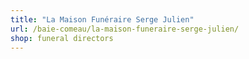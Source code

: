 ```yaml
---
title: "La Maison Funéraire Serge Julien"
url: /baie-comeau/la-maison-funeraire-serge-julien/
shop: funeral directors
---
```

